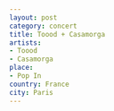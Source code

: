 ```yaml
---
layout: post
category: concert
title: Toood + Casamorga
artists: 
- Toood
- Casamorga
place: 
- Pop In
country: France
city: Paris
---
```


